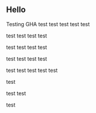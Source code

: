 ## Hello
Testing GHA test test test test test

test test test test

test test test test

test test test test

test test test test
test

test

test test

test
